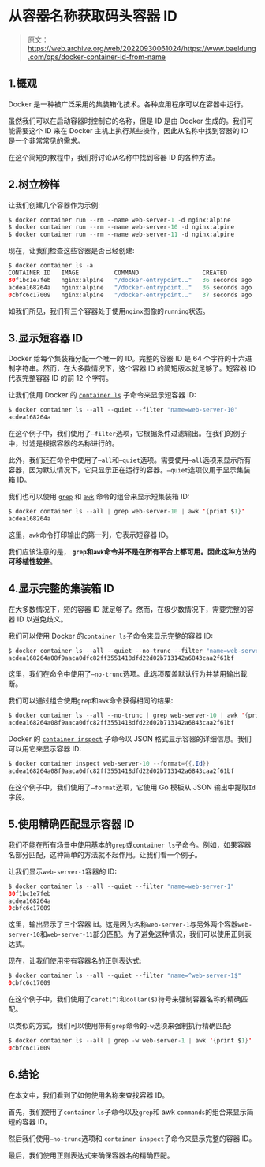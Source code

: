 # 从容器名称获取码头容器 ID

> 原文：<https://web.archive.org/web/20220930061024/https://www.baeldung.com/ops/docker-container-id-from-name>

## 1.概观

Docker 是一种被广泛采用的集装箱化技术。各种应用程序可以在容器中运行。

虽然我们可以在启动容器时控制它的名称，但是 ID 是由 Docker 生成的。我们可能需要这个 ID 来在 Docker 主机上执行某些操作，因此从名称中找到容器的 ID 是一个非常常见的需求。

在这个简短的教程中，我们将讨论从名称中找到容器 ID 的各种方法。

## 2.树立榜样

让我们创建几个容器作为示例:

```java
$ docker container run --rm --name web-server-1 -d nginx:alpine
$ docker container run --rm --name web-server-10 -d nginx:alpine
$ docker container run --rm --name web-server-11 -d nginx:alpine
```

现在，让我们检查这些容器是否已经创建:

```java
$ docker container ls -a
CONTAINER ID   IMAGE          COMMAND                  CREATED          STATUS          PORTS     NAMES
80f1bc1e7feb   nginx:alpine   "/docker-entrypoint.…"   36 seconds ago   Up 36 seconds   80/tcp    web-server-11
acdea168264a   nginx:alpine   "/docker-entrypoint.…"   36 seconds ago   Up 36 seconds   80/tcp    web-server-10
0cbfc6c17009   nginx:alpine   "/docker-entrypoint.…"   37 seconds ago   Up 36 seconds   80/tcp    web-server-1
```

如我们所见，我们有三个容器处于使用`nginx`图像的`running`状态。

## 3.显示短容器 ID

Docker 给每个集装箱分配一个唯一的 ID。完整的容器 ID 是 64 个字符的十六进制字符串。然而，在大多数情况下，这个容器 ID 的简短版本就足够了。短容器 ID 代表完整容器 ID 的前 12 个字符。

让我们使用 Docker 的 [`container ls`](https://web.archive.org/web/20221005204656/https://docs.docker.com/engine/reference/commandline/container_ls/) 子命令来显示短容器 ID:

```java
$ docker container ls --all --quiet --filter "name=web-server-10"
acdea168264a
```

在这个例子中，我们使用了`–filter`选项，它根据条件过滤输出。在我们的例子中，过滤是根据容器的名称进行的。

此外，我们还在命令中使用了`–all`和`–quiet`选项。需要使用`–all`选项来显示所有容器，因为默认情况下，它只显示正在运行的容器。`–quiet`选项仅用于显示集装箱 ID。

我们也可以使用 [`grep`](/web/20221005204656/https://www.baeldung.com/linux/grep-sed-awk-differences#grep) 和 [`awk`](/web/20221005204656/https://www.baeldung.com/linux/awk-guide) 命令的组合来显示短集装箱 ID:

```java
$ docker container ls --all | grep web-server-10 | awk '{print $1}'
acdea168264a
```

这里，`awk`命令打印输出的第一列，它表示短容器 ID。

我们应该注意的是， **`grep`和`awk`命令并不是在所有平台上都可用。因此这种方法的可移植性较差**。

## 4.显示完整的集装箱 ID

在大多数情况下，短的容器 ID 就足够了。然而，在极少数情况下，需要完整的容器 ID 以避免歧义。

我们可以使用 Docker 的`container ls`子命令来显示完整的容器 ID:

```java
$ docker container ls --all --quiet --no-trunc --filter "name=web-server-10"
acdea168264a08f9aaca0dfc82ff3551418dfd22d02b713142a6843caa2f61bf
```

这里，我们在命令中使用了`–no-trunc`选项。此选项覆盖默认行为并禁用输出截断。

我们可以通过组合使用`grep`和`awk`命令获得相同的结果:

```java
$ docker container ls --all --no-trunc | grep web-server-10 | awk '{print $1}'
acdea168264a08f9aaca0dfc82ff3551418dfd22d02b713142a6843caa2f61bf
```

Docker 的 [`container inspect`](https://web.archive.org/web/20221005204656/https://docs.docker.com/engine/reference/commandline/container_inspect/) 子命令以 JSON 格式显示容器的详细信息。我们可以用它来显示容器 ID:

```java
$ docker container inspect web-server-10 --format={{.Id}}
acdea168264a08f9aaca0dfc82ff3551418dfd22d02b713142a6843caa2f61bf
```

在这个例子中，我们使用了`–format`选项，它使用 Go 模板从 JSON 输出中提取`Id`字段。

## 5.使用精确匹配显示容器 ID

我们不能在所有场景中使用基本的`grep`或`container ls`子命令。例如，如果容器名部分匹配，这种简单的方法就不起作用。让我们看一个例子。

让我们显示`web-server-1`容器的 ID:

```java
$ docker container ls --all --quiet --filter "name=web-server-1"
80f1bc1e7feb
acdea168264a
0cbfc6c17009
```

这里，输出显示了三个容器 id。这是因为名称`web-server-1`与另外两个容器`web-server-10`和`web-server-11`部分匹配。为了避免这种情况，我们可以使用正则表达式。

现在，让我们使用带有容器名的正则表达式:

```java
$ docker container ls --all --quiet --filter "name=^web-server-1$"
0cbfc6c17009
```

在这个例子中，我们使用了`caret(^)`和`dollar($)`符号来强制容器名称的精确匹配。

以类似的方式，我们可以使用带有`grep`命令的`-w`选项来强制执行精确匹配:

```java
$ docker container ls --all | grep -w web-server-1 | awk '{print $1}'
0cbfc6c17009
```

## 6.结论

在本文中，我们看到了如何使用名称来查找容器 ID。

首先，我们使用了`container` `ls`子命令以及`grep`和 awk `commands`的组合来显示简短的容器 ID。

然后我们使用`–no-trunc`选项和 `container inspect`子命令来显示完整的容器 ID。

最后，我们使用正则表达式来确保容器名的精确匹配。